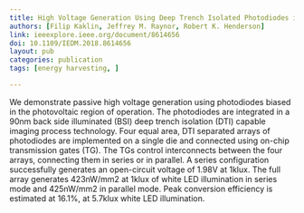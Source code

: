 ```yaml
---
title: High Voltage Generation Using Deep Trench Isolated Photodiodes in a Back Side Illuminated Process
authors: [Filip Kaklin, Jeffrey M. Raynor, Robert K. Henderson]
link: ieeexplore.ieee.org/document/8614656
doi: 10.1109/IEDM.2018.8614656
layout: pub
categories: publication
tags: [energy harvesting, ]

---
```

We demonstrate passive high voltage generation using photodiodes biased in the photovoltaic region of operation. The photodiodes are integrated in a 90nm back side illuminated (BSI) deep trench isolation (DTI) capable imaging process technology. Four equal area, DTI separated arrays of photodiodes are implemented on a single die and connected using on-chip transmission gates (TG). The TGs control interconnects between the four arrays, connecting them in series or in parallel. A series configuration successfully generates an open-circuit voltage of 1.98V at 1klux. The full array generates 423nW/mm2 at 1klux of white LED illumination in series mode and 425nW/mm2 in parallel mode. Peak conversion efficiency is estimated at 16.1%, at 5.7klux white LED illumination.
